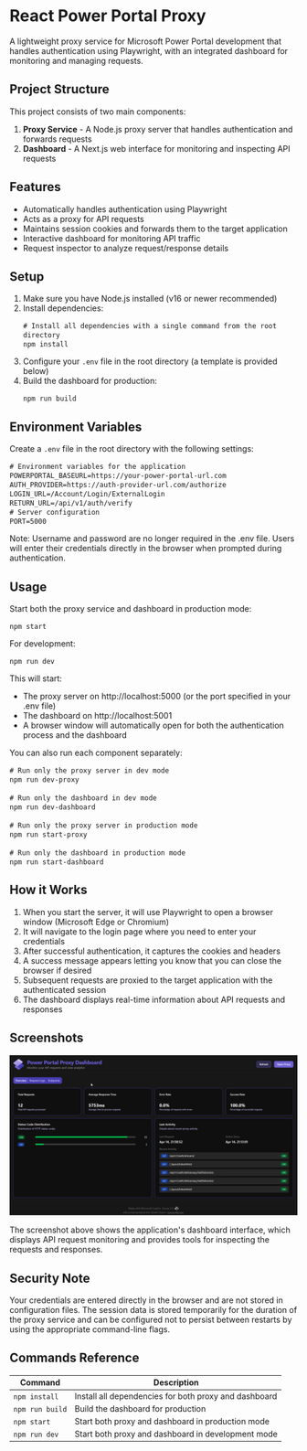 # React Power Portal Proxy

A lightweight proxy service for Microsoft Power Portal development that handles authentication using Playwright, with an integrated dashboard for monitoring and managing requests.

## Project Structure

This project consists of two main components:

1. **Proxy Service** - A Node.js proxy server that handles authentication and forwards requests
2. **Dashboard** - A Next.js web interface for monitoring and inspecting API requests

## Features

- Automatically handles authentication using Playwright
- Acts as a proxy for API requests
- Maintains session cookies and forwards them to the target application
- Interactive dashboard for monitoring API traffic
- Request inspector to analyze request/response details

## Setup

1. Make sure you have Node.js installed (v16 or newer recommended)
2. Install dependencies:
   ```
   # Install all dependencies with a single command from the root directory
   npm install
   ```
3. Configure your `.env` file in the root directory (a template is provided below)
4. Build the dashboard for production:
   ```
   npm run build
   ```

## Environment Variables

Create a `.env` file in the root directory with the following settings:

```
# Environment variables for the application
POWERPORTAL_BASEURL=https://your-power-portal-url.com
AUTH_PROVIDER=https://auth-provider-url.com/authorize
LOGIN_URL=/Account/Login/ExternalLogin
RETURN_URL=/api/v1/auth/verify
# Server configuration
PORT=5000
```

Note: Username and password are no longer required in the .env file. Users will enter their credentials directly in the browser when prompted during authentication.

## Usage

Start both the proxy service and dashboard in production mode:

```
npm start
```

For development:

```
npm run dev
```

This will start:
- The proxy server on http://localhost:5000 (or the port specified in your .env file)
- The dashboard on http://localhost:5001
- A browser window will automatically open for both the authentication process and the dashboard

You can also run each component separately:

```
# Run only the proxy server in dev mode
npm run dev-proxy

# Run only the dashboard in dev mode
npm run dev-dashboard

# Run only the proxy server in production mode
npm run start-proxy

# Run only the dashboard in production mode
npm run start-dashboard
```

## How it Works

1. When you start the server, it will use Playwright to open a browser window (Microsoft Edge or Chromium)
2. It will navigate to the login page where you need to enter your credentials
3. After successful authentication, it captures the cookies and headers
4. A success message appears letting you know that you can close the browser if desired
5. Subsequent requests are proxied to the target application with the authenticated session
6. The dashboard displays real-time information about API requests and responses

## Screenshots

![Dashboard Preview](./screenshots/image.png)

The screenshot above shows the application's dashboard interface, which displays API request monitoring and provides tools for inspecting the requests and responses.

## Security Note

Your credentials are entered directly in the browser and are not stored in configuration files. The session data is stored temporarily for the duration of the proxy service and can be configured not to persist between restarts by using the appropriate command-line flags.

## Commands Reference

| Command | Description |
|---------|-------------|
| `npm install` | Install all dependencies for both proxy and dashboard |
| `npm run build` | Build the dashboard for production |
| `npm start` | Start both proxy and dashboard in production mode |
| `npm run dev` | Start both proxy and dashboard in development mode |